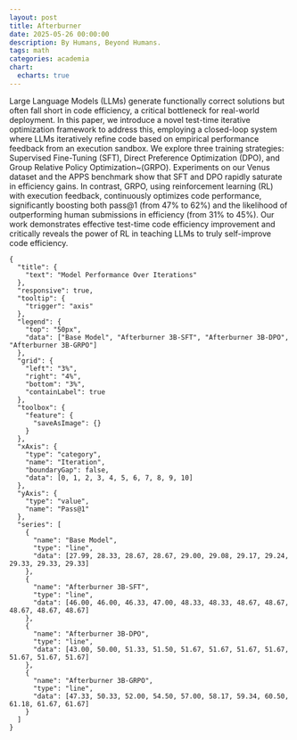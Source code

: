 ```yaml
---
layout: post
title: Afterburner
date: 2025-05-26 00:00:00
description: By Humans, Beyond Humans.
tags: math
categories: academia
chart:
  echarts: true
---
```


Large Language Models (LLMs) generate functionally correct solutions but often fall short in code efficiency, a critical bottleneck for real-world deployment. In this paper, we introduce a novel test-time iterative optimization framework to address this, employing a closed-loop system where LLMs iteratively refine code based on empirical performance feedback from an execution sandbox. We explore three training strategies: Supervised Fine-Tuning (SFT), Direct Preference Optimization (DPO), and Group Relative Policy Optimization~(GRPO). Experiments on our Venus dataset and the APPS benchmark show that SFT and DPO rapidly saturate in efficiency gains. In contrast, GRPO, using reinforcement learning (RL) with execution feedback, continuously optimizes code performance, significantly boosting both pass@1 (from 47% to 62%) and the likelihood of outperforming human submissions in efficiency (from 31% to 45%). Our work demonstrates effective test-time code efficiency improvement and critically reveals the power of RL in teaching LLMs to truly self-improve code efficiency.

```echarts
{
  "title": {
    "text": "Model Performance Over Iterations"
  },
  "responsive": true,
  "tooltip": {
    "trigger": "axis"
  },
  "legend": {
    "top": "50px",
    "data": ["Base Model", "Afterburner 3B-SFT", "Afterburner 3B-DPO", "Afterburner 3B-GRPO"]
  },
  "grid": {
    "left": "3%",
    "right": "4%",
    "bottom": "3%",
    "containLabel": true
  },
  "toolbox": {
    "feature": {
      "saveAsImage": {}
    }
  },
  "xAxis": {
    "type": "category",
    "name": "Iteration",
    "boundaryGap": false,
    "data": [0, 1, 2, 3, 4, 5, 6, 7, 8, 9, 10]
  },
  "yAxis": {
    "type": "value",
    "name": "Pass@1"
  },
  "series": [
    {
      "name": "Base Model",
      "type": "line",
      "data": [27.99, 28.33, 28.67, 28.67, 29.00, 29.08, 29.17, 29.24, 29.33, 29.33, 29.33]
    },
    {
      "name": "Afterburner 3B-SFT",
      "type": "line",
      "data": [46.00, 46.00, 46.33, 47.00, 48.33, 48.33, 48.67, 48.67, 48.67, 48.67, 48.67]
    },
    {
      "name": "Afterburner 3B-DPO",
      "type": "line",
      "data": [43.00, 50.00, 51.33, 51.50, 51.67, 51.67, 51.67, 51.67, 51.67, 51.67, 51.67]
    },
    {
      "name": "Afterburner 3B-GRPO",
      "type": "line",
      "data": [47.33, 50.33, 52.00, 54.50, 57.00, 58.17, 59.34, 60.50, 61.18, 61.67, 61.67]
    }
  ]
}
```
